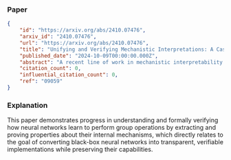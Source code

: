 ### Paper

```json
{
	"id": "https://arxiv.org/abs/2410.07476",
	"arxiv_id": "2410.07476",
	"url": "https://arxiv.org/abs/2410.07476",
	"title": "Unifying and Verifying Mechanistic Interpretations: A Case Study with Group Operations",
	"published_date": "2024-10-09T00:00:00.000Z",
	"abstract": "A recent line of work in mechanistic interpretability has focused on reverse-engineering the computation performed by neural networks trained on the binary operation of finite groups. We investigate the internals of one-hidden-layer neural networks trained on this task, revealing previously unidentified structure and producing a more complete description of such models that unifies the explanations of previous works. Notably, these models approximate equivariance in each input argument. We verify that our explanation applies to a large fraction of networks trained on this task by translating it into a compact proof of model performance, a quantitative evaluation of model understanding. In particular, our explanation yields a guarantee of model accuracy that runs in 30% the time of brute force and gives a>=95% accuracy bound for 45% of the models we trained. We were unable to obtain nontrivial non-vacuous accuracy bounds using only explanations from previous works.",
	"citation_count": 0,
	"influential_citation_count": 0,
	"ref": "09059"
}
```

### Explanation

This paper demonstrates progress in understanding and formally verifying how neural networks learn to perform group operations by extracting and proving properties about their internal mechanisms, which directly relates to the goal of converting black-box neural networks into transparent, verifiable implementations while preserving their capabilities.
